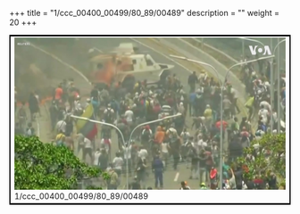+++
title = "1/ccc_00400_00499/80_89/00489"
description = ""
weight = 20
+++

<table style="border:2px solid black;max-width:800px;max-height:800px;" 
><tr><td>
<img class="center-fit-jpg"
src="/jpg_/aaa_20190430_NxaOmWaI8sI_00488.jpg">
1/ccc_00400_00499/80_89/00489
</img></td></tr></table>
